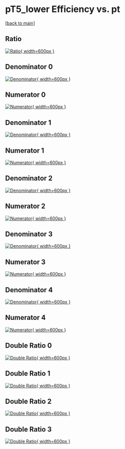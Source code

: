# pT5_lower Efficiency vs. pt

[[back to main](./)]



## Ratio

[![Ratio](../mtv/var/pT5_lower_base_11_0_eff_pt.png){ width=600px }](../mtv/var/pT5_lower_base_11_0_eff_pt.pdf)

## Denominator 0

[![Denominator](../mtv/den/pT5_lower_base_11_0_eff_pt_den0.png){ width=600px }](../mtv/den/pT5_lower_base_11_0_eff_pt_den0.pdf)

## Numerator 0

[![Numerator](../mtv/num/pT5_lower_base_11_0_eff_pt_num0.png){ width=600px }](../mtv/num/pT5_lower_base_11_0_eff_pt_num0.pdf)

## Denominator 1

[![Denominator](../mtv/den/pT5_lower_base_11_0_eff_pt_den1.png){ width=600px }](../mtv/den/pT5_lower_base_11_0_eff_pt_den1.pdf)

## Numerator 1

[![Numerator](../mtv/num/pT5_lower_base_11_0_eff_pt_num1.png){ width=600px }](../mtv/num/pT5_lower_base_11_0_eff_pt_num1.pdf)

## Denominator 2

[![Denominator](../mtv/den/pT5_lower_base_11_0_eff_pt_den2.png){ width=600px }](../mtv/den/pT5_lower_base_11_0_eff_pt_den2.pdf)

## Numerator 2

[![Numerator](../mtv/num/pT5_lower_base_11_0_eff_pt_num2.png){ width=600px }](../mtv/num/pT5_lower_base_11_0_eff_pt_num2.pdf)

## Denominator 3

[![Denominator](../mtv/den/pT5_lower_base_11_0_eff_pt_den3.png){ width=600px }](../mtv/den/pT5_lower_base_11_0_eff_pt_den3.pdf)

## Numerator 3

[![Numerator](../mtv/num/pT5_lower_base_11_0_eff_pt_num3.png){ width=600px }](../mtv/num/pT5_lower_base_11_0_eff_pt_num3.pdf)

## Denominator 4

[![Denominator](../mtv/den/pT5_lower_base_11_0_eff_pt_den4.png){ width=600px }](../mtv/den/pT5_lower_base_11_0_eff_pt_den4.pdf)

## Numerator 4

[![Numerator](../mtv/num/pT5_lower_base_11_0_eff_pt_num4.png){ width=600px }](../mtv/num/pT5_lower_base_11_0_eff_pt_num4.pdf)

## Double Ratio 0

[![Double Ratio](../mtv/ratio/pT5_lower_base_11_0_eff_pt_ratio0.png){ width=600px }](../mtv/ratio/pT5_lower_base_11_0_eff_pt_ratio0.pdf)

## Double Ratio 1

[![Double Ratio](../mtv/ratio/pT5_lower_base_11_0_eff_pt_ratio1.png){ width=600px }](../mtv/ratio/pT5_lower_base_11_0_eff_pt_ratio1.pdf)

## Double Ratio 2

[![Double Ratio](../mtv/ratio/pT5_lower_base_11_0_eff_pt_ratio2.png){ width=600px }](../mtv/ratio/pT5_lower_base_11_0_eff_pt_ratio2.pdf)

## Double Ratio 3

[![Double Ratio](../mtv/ratio/pT5_lower_base_11_0_eff_pt_ratio3.png){ width=600px }](../mtv/ratio/pT5_lower_base_11_0_eff_pt_ratio3.pdf)

